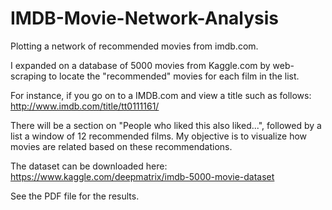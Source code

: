 # IMDB-Movie-Network-Analysis
Plotting a network of recommended movies from imdb.com.

I expanded on a database of 5000 movies from Kaggle.com by web-scraping to locate the "recommended" movies for each film in the list.   

For instance, if you go on to a IMDB.com and view a title such as follows: http://www.imdb.com/title/tt0111161/

There will be a section on "People who liked this also liked...", followed by a list a window of 12 recommended films.  My objective is to visualize how movies are related based on these recommendations.

The dataset can be downloaded here:
https://www.kaggle.com/deepmatrix/imdb-5000-movie-dataset

See the PDF file for the results.


